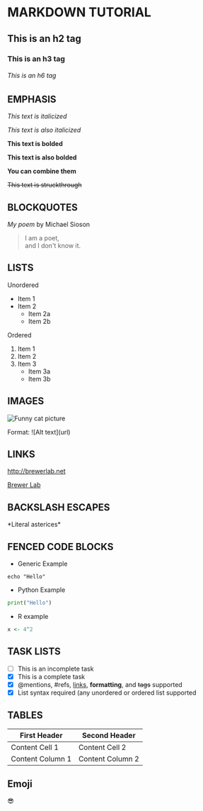 # MARKDOWN TUTORIAL

## This is an h2 tag

### This is an h3 tag

###### This is an h6 tag

## EMPHASIS

_This text is italicized_

*This text is also italicized*

**This text is bolded**

__This text is also bolded__

__You **can** combine them__

~~This text is struckthrough~~

## BLOCKQUOTES

_My poem_ by Michael Sioson

> I am a poet, \
> and I don't know it.

## LISTS

Unordered
* Item 1
* Item 2
	* Item 2a
	* Item 2b

Ordered
1. Item 1
2. Item 2
3. Item 3
	* Item 3a
	* Item 3b 


## IMAGES

![Funny cat picture](https://tr.rbxcdn.com/d68f390013d5df7da230af3c832c40b7/420/420/Hat/Webp)

Format: \!\[Alt text\]\(url\)

## LINKS

http://brewerlab.net

[Brewer Lab](http://brewerlab.net)

## BACKSLASH ESCAPES

\*Literal asterices\*

## FENCED CODE BLOCKS

* Generic Example

```
echo "Hello"
```
* Python Example

```python
print("Hello")
```

* R example

```r
x <- 4^2
```

## TASK LISTS

- [ ] This is an incomplete task
- [x] This is a complete task
- [x] @mentions, #refs, [links](), **formatting**, and <del>tags</del> supported
- [x] List syntax required (any unordered or ordered list supported

## TABLES

First Header | Second Header
------------ | -------------
Content Cell 1 | Content Cell 2
Content Column 1 | Content Column 2

## Emoji 

:sunglasses:

